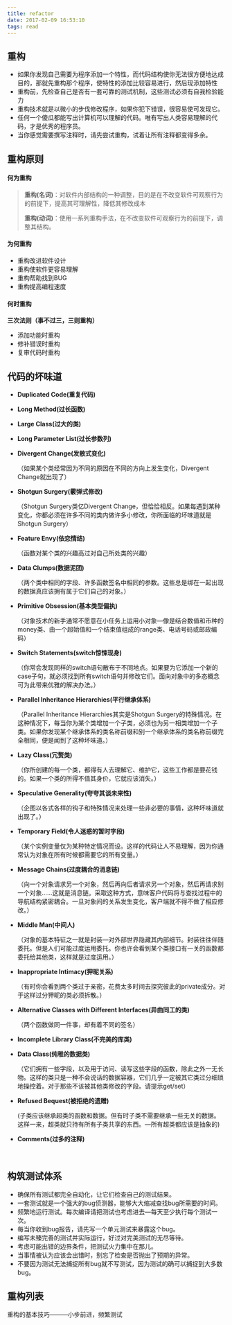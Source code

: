 ```yaml
---
title: refactor
date: 2017-02-09 16:53:10
tags: read
---
```


## 重构

- 如果你发现自己需要为程序添加一个特性，而代码结构使你无法很方便地达成目的，那就先重构那个程序，使特性的添加比较容易进行，然后现添加特性
- 重构前，先检查自己是否有一套可靠的测试机制，这些测试必须有自我检验能力
- 重构技术就是以微小的步伐修改程序，如果你犯下错误，很容易使可发现它。
- 任何一个傻瓜都能写出计算机可以理解的代码。唯有写出人类容易理解的代码，才是优秀的程序员。
- 当你感觉需要撰写注释时，请先尝试重构，试着让所有注释都变得多余。


<!--more-->

## 重构原则

#### 何为重构

> **重构(名词)**：对软件内部结构的一种调整，目的是在不改变软件可观察行为的前提下，提高其可理解性，降低其修改成本
>
> **重构(动词)**：使用一系列重构手法，在不改变软件可观察行为的前提下，调整其结构。

#### 为何重构

- 重构改进软件设计
- 重构使软件更容易理解
- 重构帮助找到BUG
- 重构提高编程速度

#### 何时重构
**三次法则（事不过三，三则重构）**
- 添加功能时重构
- 修补错误时重构
- 复审代码时重构

## 代码的坏味道

- **Duplicated Code(重复代码)**

- **Long Method(过长函数)**

- **Large Class(过大的类)**

- **Long Parameter List(过长参数列)**

- **Divergent Change(发散式变化)**

  （如果某个类经常因为不同的原因在不同的方向上发生变化，Divergent Change就出现了）

- **Shotgun Surgery(霰弹式修改)**

  （Shotgun Surgery类亿Divergent Change，但恰恰相反。如果每遇到某种变化，你都必须在许多不同的类内做许多小修改，你所面临的坏味道就是Shotgun Surgery）

- **Feature Envy(依恋情结)**

  （函数对某个类的兴趣高过对自己所处类的兴趣）

- **Data Clumps(数据泥团)**

  （两个类中相同的字段、许多函数签名中相同的参数。这些总是绑在一起出现的数据真应该拥有属于它们自己的对象。）

- **Primitive Obsession(基本类型偏执)**

  （对象技术的新手通常不愿意在小任务上运用小对象—像是结合数值和币种的money类、由一个超始值和一个结束值组成的range类、电话号码或邮政编码）

- **Switch Statements(switch惊悚现身)**

  （你常会发现同样的switch语句散布于不同地点。如果要为它添加一个新的case子句，就必须找到所有switch语句并修改它们。面向对象中的多态概念可为此带来优雅的解决办法。）

- **Parallel Inheritance Hierarchies(平行继承体系)**

  （Parallel Inheritance Hierarchies其实是Shotgun Surgery的特殊情况。在这种情况下，每当你为某个类增加一个子类，必须也为另一相类增加一个子类。如果你发现某个继承体系的类名称前缀和别一个继承体系的类名称前缀完全相同，便是闻到了这种坏味道。）

- **Lazy Class(冗赘类)**

  （你所创建的每一个类，都得有人去理解它、维护它，这些工作都是要花钱的。如果一个类的所得不值其身价，它就应该消失。）

- **Speculative Generality(夸夸其谈未来性)**

  （企图以各式各样的钩子和特殊情况来处理一些非必要的事情，这种坏味道就出现了。）

- **Temporary Field(令人迷惑的暂时字段)**

  （某个实例变量仅为某种特定情况而设。这样的代码让人不易理解，因为你通常认为对象在所有时候都需要它的所有变量。）

- **Message Chains(过度耦合的消息链)**

  （向一个对象请求另一个对象，然后再向后者请求另一个对象，然后再请求别一个对象……这就是消息链。采取这种方式，意味客户代码将与查找过程中的导航结构紧密耦合。一旦对象间的关系发生变化，客户端就不得不做了相应修改。）

- **Middle Man(中间人)**

  （对象的基本特征之一就是封装—对外部世界隐藏其内部细节。封装往往伴随委托。但是人们可能过度运用委托。你也许会看到某个类接口有一关的函数都委托给其他类，这样就是过度运用。）

- **Inappropriate Intimacy(狎昵关系)**

  （有时你会看到两个类过于亲密，花费太多时间去探究彼此的private成分。对于这样过分狎昵的类必须拆散。）

- **Alternative Classes with Different Interfaces(异曲同工的类)**

  （两个函数做同一件事，却有着不同的签名）

- **Incomplete Library Class(不完美的库类)**

- **Data Class(纯稚的数据类)**

  （它们拥有一些字段，以及用于访问、读写这些字段的函数，除此之外一无长物。这样的类只是一种不会说话的数据容器，它们几乎一定被其它类过分细琐地操控着。对于那些不该被其他类修改的字段。请提示get/set）

- **Refused Bequest(被拒绝的遗赠)**

  (子类应该继承超类的函数和数据。但有时子类不需要继承一些无关的数据。这样一来，超类就只持有所有子类共享的东西。—所有超类都应该是抽象的)

- **Comments(过多的注释)**

  ​
## 构筑测试体系 

- 确保所有测试都完全自动化，让它们检查自己的测试结果。
- 一套测试就是一个强大的bug侦测器，能够大大缩减查找bug所需要的时间。
- 频繁地运行测试。每次编译请把测试也考虑进去—每天至少执行每个测试一次。
- 每当你收到bug报告，请先写一个单元测试来暴露这个bug。
- 编写未臻完善的测试并实际运行，好过对完美测试的无尽等待。
- 考虑可能出错的边界条件，把测试火力集中在那儿。
- 当事情被认为应该会出错时，别忘了检查是否抛出了预期的异常。
- 不要因为测试无法捕捉所有bug就不写测试，因为测试的确可以捕捉到大多数bug。

## 重构列表

重构的基本技巧———小步前进，频繁测试